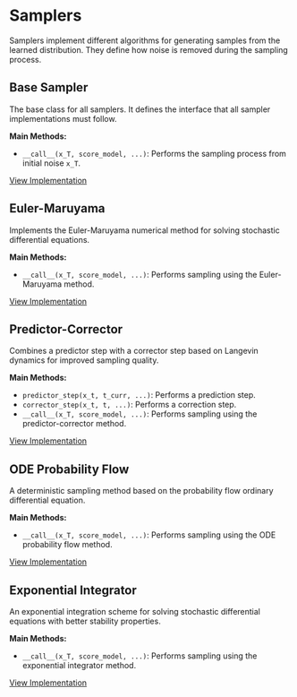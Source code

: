 # Samplers

Samplers implement different algorithms for generating samples from the learned distribution. They define how noise is removed during the sampling process.

## Base Sampler

The base class for all samplers. It defines the interface that all sampler implementations must follow.

**Main Methods:**
- `__call__(x_T, score_model, ...)`: Performs the sampling process from initial noise `x_T`.

[View Implementation](base.md)

## Euler-Maruyama

Implements the Euler-Maruyama numerical method for solving stochastic differential equations.

**Main Methods:**
- `__call__(x_T, score_model, ...)`: Performs sampling using the Euler-Maruyama method.

[View Implementation](euler_maruyama.md)

## Predictor-Corrector

Combines a predictor step with a corrector step based on Langevin dynamics for improved sampling quality.

**Main Methods:**
- `predictor_step(x_t, t_curr, ...)`: Performs a prediction step.
- `corrector_step(x_t, t, ...)`: Performs a correction step.
- `__call__(x_T, score_model, ...)`: Performs sampling using the predictor-corrector method.

[View Implementation](predictor_corrector.md)

## ODE Probability Flow

A deterministic sampling method based on the probability flow ordinary differential equation.

**Main Methods:**
- `__call__(x_T, score_model, ...)`: Performs sampling using the ODE probability flow method.

[View Implementation](ode.md)

## Exponential Integrator

An exponential integration scheme for solving stochastic differential equations with better stability properties.

**Main Methods:**
- `__call__(x_T, score_model, ...)`: Performs sampling using the exponential integrator method.

[View Implementation](exponential.md)